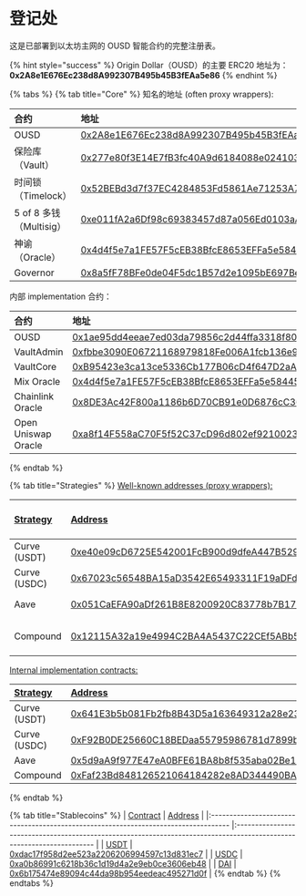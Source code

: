 # 登记处

这是已部署到以太坊主网的 OUSD 智能合约的完整注册表。

{% hint style="success" %}
Origin Dollar（OUSD）的主要 ERC20 地址为：   
**0x2A8e1E676Ec238d8A992307B495b45B3fEAa5e86**
{% endhint %}

{% tabs %}
{% tab title="Core" %}
知名的地址 \(often proxy wrappers\):

| 合约                  | 地址                                                                                                                    | ENS                                                                   |
|:------------------- |:--------------------------------------------------------------------------------------------------------------------- |:--------------------------------------------------------------------- |
| OUSD                | [0x2A8e1E676Ec238d8A992307B495b45B3fEAa5e86](https://etherscan.io/address/0x2A8e1E676Ec238d8A992307B495b45B3fEAa5e86) | [ousd.eth](https://etherscan.io/address/ousd.eth)                     |
| 保险库 （Vault）         | [0x277e80f3E14E7fB3fc40A9d6184088e0241034bD](https://etherscan.io/address/0x277e80f3E14E7fB3fc40A9d6184088e0241034bD) | [originvault.eth](https://etherscan.io/address/originvault.eth)       |
| 时间锁（Timelock）       | [0x52BEBd3d7f37EC4284853Fd5861Ae71253A7F428](https://etherscan.io/address/0x52BEBd3d7f37EC4284853Fd5861Ae71253A7F428) | [origintimelock.eth](https://etherscan.io/address/origintimelock.eth) |
| 5 of 8 多钱（Multisig） | [0xe011fA2a6Df98c69383457d87a056Ed0103aA352](https://etherscan.io/address/0xe011fA2a6Df98c69383457d87a056Ed0103aA352) | [originprotocol.eth](https://etherscan.io/address/originprotocol.eth) |
| 神谕（Oracle）          | [0x4d4f5e7a1FE57F5cEB38BfcE8653EFFa5e584458](https://etherscan.io/address/0x4d4f5e7a1FE57F5cEB38BfcE8653EFFa5e584458) | [originoracle.eth](https://etherscan.io/address/originoracle.eth)     |
| Governor            | [0x8a5fF78BFe0de04F5dc1B57d2e1095bE697Be76E](https://etherscan.io/address/0x8a5fF78BFe0de04F5dc1B57d2e1095bE697Be76E) | [origingovernor.eth](https://etherscan.io/address/origingovernor.eth) |

内部 implementation 合约：

| 合约                  | 地址                                                                                                                    |
|:------------------- |:--------------------------------------------------------------------------------------------------------------------- |
| OUSD                | [0x1ae95dd4eeae7ed03da79856c2d44ffa3318f805](https://etherscan.io/address/0x1ae95dd4eeae7ed03da79856c2d44ffa3318f805) |
| VaultAdmin          | [0xfbbe3090E06721168979818Fe006A1fcb136e953](https://etherscan.io/address/0xfbbe3090E06721168979818Fe006A1fcb136e953) |
| VaultCore           | [0xB95423e3ca13ce5336Cb177B06cD4f647D2aAd57](https://etherscan.io/address/0xB95423e3ca13ce5336Cb177B06cD4f647D2aAd57) |
| Mix Oracle          | [0x4d4f5e7a1FE57F5cEB38BfcE8653EFFa5e584458](https://etherscan.io/address/0x4d4f5e7a1FE57F5cEB38BfcE8653EFFa5e584458) |
| Chainlink Oracle    | [0x8DE3Ac42F800a1186b6D70CB91e0D6876cC36759](https://etherscan.io/address/0x8DE3Ac42F800a1186b6D70CB91e0D6876cC36759) |
| Open Uniswap Oracle | [0xa8f14F558aC70F5f52C37cD96d802ef9210023C5](https://etherscan.io/address/0xa8f14F558aC70F5f52C37cD96d802ef9210023C5) |
{% endtab %}

{% tab title="Strategies" %}
[Well-known addresses \(proxy wrappers\):](https://etherscan.io/address/0x52BEBd3d7f37EC4284853Fd5861Ae71253A7F428)

| [Strategy](https://etherscan.io/address/0x52BEBd3d7f37EC4284853Fd5861Ae71253A7F428) | [Address](https://etherscan.io/address/0x52BEBd3d7f37EC4284853Fd5861Ae71253A7F428)                                    | [Current Auto-Allocation](https://etherscan.io/address/0x52BEBd3d7f37EC4284853Fd5861Ae71253A7F428) |
|:----------------------------------------------------------------------------------- |:--------------------------------------------------------------------------------------------------------------------- |:-------------------------------------------------------------------------------------------------- |
| Curve \(USDT\)                                                                    | [0xe40e09cD6725E542001FcB900d9dfeA447B529C0](https://etherscan.io/address/0xe40e09cD6725E542001FcB900d9dfeA447B529C0) | 0%                                                                                                 |
| Curve \(USDC\)                                                                    | [0x67023c56548BA15aD3542E65493311F19aDFdd6d](https://etherscan.io/address/0x67023c56548BA15aD3542E65493311F19aDFdd6d) | 0%                                                                                                 |
| Aave                                                                                | [0x051CaEFA90aDf261B8E8200920C83778b7B176B6](https://etherscan.io/address/0x051caefa90adf261b8e8200920c83778b7b176b6) | 100% of DAI                                                                                        |
| Compound                                                                            | [0x12115A32a19e4994C2BA4A5437C22CEf5ABb59C3](https://etherscan.io/address/0x12115A32a19e4994C2BA4A5437C22CEf5ABb59C3) | 100% of USDC and USDT                                                                              |

[Internal implementation contracts:](https://etherscan.io/address/0x52BEBd3d7f37EC4284853Fd5861Ae71253A7F428)

| [Strategy](https://etherscan.io/address/0x52BEBd3d7f37EC4284853Fd5861Ae71253A7F428) | [Address](https://etherscan.io/address/0x52BEBd3d7f37EC4284853Fd5861Ae71253A7F428)                                    |
|:----------------------------------------------------------------------------------- |:--------------------------------------------------------------------------------------------------------------------- |
| Curve \(USDT\)                                                                    | [0x641E3b5b081Fb2fb8B43D5a163649312a28e23Da](https://etherscan.io/address/0x641E3b5b081Fb2fb8B43D5a163649312a28e23Da) |
| Curve \(USDC\)                                                                    | [0xF92B0DE25660C18BEDaa55795986781d7899b0f9](https://etherscan.io/address/0xF92B0DE25660C18BEDaa55795986781d7899b0f9) |
| Aave                                                                                | [0x5d9aA9f977E47eA0BFE61BA8b8f535aba02Be135](https://etherscan.io/address/0x5d9aA9f977E47eA0BFE61BA8b8f535aba02Be135) |
| Compound                                                                            | [0xFaf23Bd848126521064184282e8AD344490BA6f0](https://etherscan.io/address/0xFaf23Bd848126521064184282e8AD344490BA6f0) |
{% endtab %}

{% tab title="Stablecoins" %}
| [Contract](https://etherscan.io/address/0x52BEBd3d7f37EC4284853Fd5861Ae71253A7F428) | [Address](https://etherscan.io/address/0x52BEBd3d7f37EC4284853Fd5861Ae71253A7F428)                                    |
|:----------------------------------------------------------------------------------- |:--------------------------------------------------------------------------------------------------------------------- |
| [USDT](https://etherscan.io/address/0x52BEBd3d7f37EC4284853Fd5861Ae71253A7F428)     | [0xdac17f958d2ee523a2206206994597c13d831ec7](https://etherscan.io/address/0x52BEBd3d7f37EC4284853Fd5861Ae71253A7F428) |
| [USDC](https://etherscan.io/address/0x52BEBd3d7f37EC4284853Fd5861Ae71253A7F428)     | [0xa0b86991c6218b36c1d19d4a2e9eb0ce3606eb48](https://etherscan.io/address/0x52BEBd3d7f37EC4284853Fd5861Ae71253A7F428) |
| [DAI](https://etherscan.io/address/0x52BEBd3d7f37EC4284853Fd5861Ae71253A7F428)      | [0x6b175474e89094c44da98b954eedeac495271d0f](https://etherscan.io/address/0x52BEBd3d7f37EC4284853Fd5861Ae71253A7F428) |
{% endtab %}
{% endtabs %}

 

